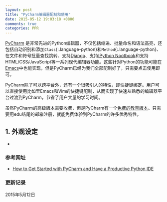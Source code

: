```yaml
---
layout: post
title: "PyCharm编辑器配制和使用"
date: 2015-05-12 19:03:18 +0800
comments: true
categories: PPR
---
```


[PyCharm](https://www.jetbrains.com/pycharm/) 是非常先进的Python编辑器，不仅包括缩进、批量命名和语法高亮，还包括自动识别和添加`Class`{:.language-python}和`Method`{:.language-python}、在文件和符号批量查找跳转、支持[Django](http://www.djangoproject.com/)、支持[IPython Nootbook](http://ipython.org/notebook.html)和支持HTML/CSS/JavaScript等一系列现代编辑器功能。这些针对Python的功能可能在[Emacs](http://emacswiki.org/emacs/PythonProgrammingInEmacs)中也能实现，但是PyCharm已经为我们全部配制好了，只需要点击使用即可。

PyCharm除了可以跨平台外，还有一个很吸引人的特性，即快捷键绑定。用户可以直接使用比如里Emacs和Vim的快捷键配制，从而实现了快速从熟悉的编辑器平台过渡到PyCharm，节省了用户大量的学习时间。

虽然PyCharm的高级版本需要收费，但是PyCharm有一个[免费的教育版本](https://www.jetbrains.com/pycharm-educational/)。只需要用edu结尾的邮箱注册，就能免费体验到PyCharm的许多优秀特性。

<!--more-->

## 1. 外观设定 ##

* 








### <a id="Ref">参考网址</a> ###

* [How to Get Started with PyCharm and Have a Productive Python IDE](http://pedrokroger.net/getting-started-pycharm-python-ide/)




### 更新记录 ###

2015年5月12日



